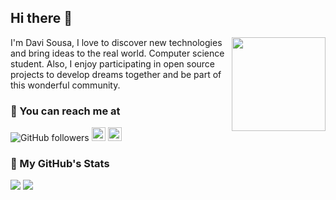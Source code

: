## Hi there 👋

<img align="right" src="https://www.alura.com.br/assets/api/cursos/512/react-js.png" width="150"/>

I'm Davi Sousa, I love to discover new technologies and bring ideas to the real world. Computer science student. Also, I enjoy participating in open source projects to develop dreams together and be part of this wonderful community.

### 🔎 You can reach me at

![GitHub followers](https://img.shields.io/github/followers/davigsousa?label=Seguir&style=social)
[<img src="https://img.shields.io/badge/-LinkedIn-blue?style=flat-square&logo=Linkedin&logoColor=white&link=https://www.linkedin.com/in/davig-sousa/" height="22" title="LinkedIn" />](https://www.linkedin.com/in/davig-sousa/) 
[<img src="https://img.shields.io/badge/-Instagram-purple?style=flat-square&logo=Instagram&logoColor=white&link=https://www.instagram.com/davig_sousa" height="22" title="Instagram" />](https://www.instagram.com/davig_sousa)

### 📑 My GitHub's Stats
<div>
  <img src="https://github-readme-stats.vercel.app/api?username=davigsousa&count_private=true&show_icons=true&theme=tokyonight"/>
  <img src="https://github-readme-stats.vercel.app/api/top-langs/?username=davigsousa&layout=compact&count_private=true&show_icons=true&theme=tokyonight" />
</div>
